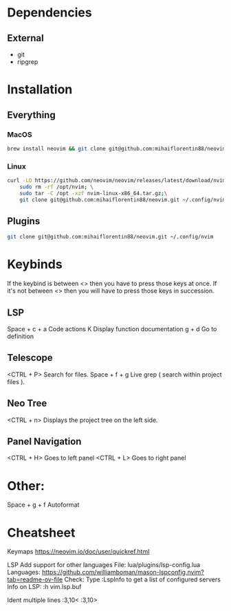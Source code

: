 # Dependencies
## External 
- git
- ripgrep


# Installation

## Everything
### MacOS
```bash
brew install neovim && git clone git@github.com:mihaiflorentin88/neovim.git ~/.config/nvim
```

### Linux
```bash
curl -LO https://github.com/neovim/neovim/releases/latest/download/nvim-linux-x86_64.tar.gz; \
    sudo rm -rf /opt/nvim; \
    sudo tar -C /opt -xzf nvim-linux-x86_64.tar.gz;\
    git clone git@github.com:mihaiflorentin88/neovim.git ~/.config/nvim
```

## Plugins
```bash
git clone git@github.com:mihaiflorentin88/neovim.git ~/.config/nvim
```
# Keybinds

If the keybind is between <> then you have to press those keys at once.
If it's not between <> then you will have to press those keys in succession.

## LSP
Space + c + a     Code actions
K                 Display function documentation
g + d             Go to definition

## Telescope
<CTRL + P>        Search for files.
Space + f + g     Live grep ( search within project files ).

## Neo Tree
<CTRL + n>        Displays the project tree on the left side.

## Panel Navigation
<CTRL + H>        Goes to left panel
<CTRL + L>        Goes to right panel

# Other:
Space + g + f     Autoformat 

# Cheatsheet
Keymaps
https://neovim.io/doc/user/quickref.html

LSP
Add support for other languages
File: lua/plugins/lsp-config.lua
Languages: https://github.com/williamboman/mason-lspconfig.nvim?tab=readme-ov-file
Check: Type :LspInfo to get a list of configured servers
Info on LSP:    :h vim.lsp.buf

Ident multiple lines
:3,10< 
:3,10>
